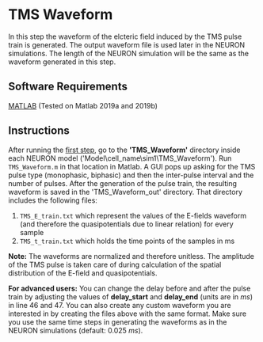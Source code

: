# TMS Waveform
In this step the waveform of the elcteric field induced by the TMS pulse train is generated. The output waveform file is used later in the NEURON simulations. The length of the NEURON simulation will be the same as the waveform generated in this step.

## Software Requirements
[MATLAB](https://www.mathworks.com/) (Tested on Matlab 2019a and 2019b) 

## Instructions
After running the [first step](../1_NEURON-Model-Generation/), go to the **'TMS_Waveform'** directory inside each NEURON model ('Model\cell_name\sim1\TMS_Waveform'). Run <code>TMS_Waveform.m</code> in that location in Matlab. A GUI pops up asking for the TMS pulse type (monophasic, biphasic) and then the inter-pulse interval and the number of pulses. After the generation of the pulse train, the resulting waveform is saved in the 'TMS_Waveform_out' directory. That directory includes the following files:
1. <code>TMS_E_train.txt</code> which represent the values of the E-fields waveform (and therefore the quasipotentials due to linear relation) for every sample
2. <code>TMS_t_train.txt</code> which holds the time points of the samples in ms

**Note:** The waveforms are normalized and therefore unitless. The amplitude of the TMS pulse is taken care of during calculation of the spatial distribution of the E-field and quasipotentials.

**For advanced users:** You can change the delay before and after the pulse train by adjusting the values of **delay_start** and **delay_end** (units are in *ms*) in line 46 and 47. You can also create any custom waveform you are interested in by creating the files above with the same format. Make sure you use the same time steps in generating the waveforms as in the NEURON simulations (default: 0.025 *ms*).
